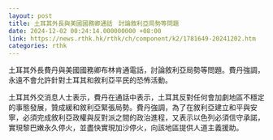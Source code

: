```yaml
---
layout: post
title: 土耳其外長與美國國務卿通話　討論敘利亞局勢等問題
date: 2024-12-02 00:24:14.000000000 +08:00
link: https://news.rthk.hk/rthk/ch/component/k2/1781649-20241202.htm
categories: rthk
---
```


土耳其外長費丹與美國國務卿布林肯通電話，討論敘利亞局勢等問題。費丹強調，永遠不會允許針對土耳其和敘利亞平民的恐怖活動。

土耳其外交消息人士表示，費丹在通話中表示，土耳其反對任何會加劇地區不穩定的事態發展，贊成緩和敘利亞緊張局勢。費丹強調，為了在敘利亞建立和平與安寧，必須完成敘利亞政權與反對派之間的政治進程，又表示以色列必須信守承諾，實現黎巴嫩永久停火，並盡快實現加沙停火，向該地區提供人道主義援助。
